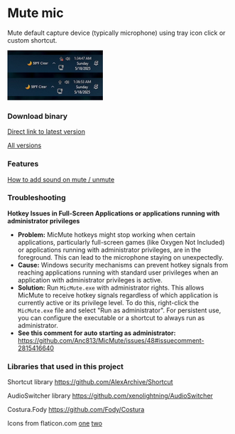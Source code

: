 # Mute mic

Mute default capture device (typically microphone) using tray icon click or custom shortcut.

![Image](img.png?raw=true "Image")

### Download binary

[Direct link to latest version](https://github.com/7D7-Development/MicMute/releases/latest/download/MicMute.exe)

[All versions](https://github.com/7D7-Development/MicMute/releases)

### Features

[How to add sound on mute / unmute](https://github.com/Anc813/MicMute/releases/tag/0.0.5)

### Troubleshooting

**Hotkey Issues in Full-Screen Applications or applications running with administrator privileges**

*   **Problem:** MicMute hotkeys might stop working when certain applications, particularly full-screen games (like Oxygen Not Included) or applications running with administrator privileges, are in the foreground. This can lead to the microphone staying on unexpectedly.
*   **Cause:** Windows security mechanisms can prevent hotkey signals from reaching applications running with standard user privileges when an application with administrator privileges is active.
*   **Solution:** Run `MicMute.exe` with administrator rights. This allows MicMute to receive hotkey signals regardless of which application is currently active or its privilege level. To do this, right-click the `MicMute.exe` file and select "Run as administrator". For persistent use, you can configure the executable or a shortcut to always run as administrator.
*   **See this comment for auto starting as administrator:**  https://github.com/Anc813/MicMute/issues/48#issuecomment-2815416640

### Libraries that used in this project

Shortcut library https://github.com/AlexArchive/Shortcut

AudioSwitcher library https://github.com/xenolightning/AudioSwitcher

Costura.Fody https://github.com/Fody/Costura

Icons from  flaticon.com [one](https://www.flaticon.com/free-icon/microphone-black-shape_25682#term=mic&page=1&position=1 "one") [two](https://www.flaticon.com/free-icon/microphone-off_25632#term=mic&page=1&position=3 "two")


